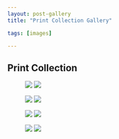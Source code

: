 ```yaml
---
layout: post-gallery
title: "Print Collection Gallery"

tags: [images]

---
```


<h2>Print Collection</h2>
<figure class="half">
	<a class="image-popup" href="/assets/img/gallery/Print_9499.jpg"><img src="/assets/img/gallery/Print_9499.jpg"></a>
	<a class="image-popup" href="/assets/img/gallery/Print_9420.jpg"><img src="/assets/img/gallery/Print_9520.jpg"></a>
</figure>
<figure class="half">
	<a class="image-popup" href="/assets/img/gallery/Print_9515.jpg"><img src="/assets/img/gallery/Print_9515.jpg"></a>
	<a class="image-popup" href="/assets/img/gallery/Print_9513.jpg"><img src="/assets/img/gallery/Print_9513.jpg"></a>
</figure>
<figure class="half">
	<a class="image-popup" href="/assets/img/gallery/Print_9506.jpg"><img src="/assets/img/gallery/Print_9506.jpg"></a>
	<a class="image-popup" href="/assets/img/gallery/Print_9516.jpg"><img src="/assets/img/gallery/Print_9516.jpg"></a>
</figure>
<figure class="half">
	<a class="image-popup" href="/assets/img/gallery/Print_9519.jpg"><img src="/assets/img/gallery/Print_9519.jpg"></a>
	<a class="image-popup" href="/assets/img/gallery/Print_9502.jpg"><img src="/assets/img/gallery/Print_9502.jpg"></a>
</figure>
